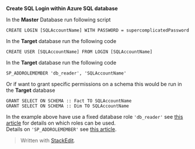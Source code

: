 
**Create SQL Login within Azure SQL database**

In the **Master** Database run following script

    CREATE LOGIN [SQLAccountName] WITH PASSWORD = supercomplicatedPassword

In the **Target** database run the following code 

    CREATE USER [SQLAccountName] FROM LOGIN [SQLAccountName] 

In the **Target** database run the following code 

    SP_ADDROLEMEMBER 'db_reader', 'SQLAccountName'

Or if want to grant specific permissions on a schema this would be run in the **Target** database

    GRANT SELECT ON SCHEMA :: Fact TO SQLAccountName
    GRANT SELECT ON SCHEMA :: Dim TO SQLAccountName

In the example above have use a fixed database role `'db_reader'` see [this article](https://docs.microsoft.com/en-us/sql/relational-databases/security/authentication-access/database-level-roles?view=sql-server-ver15) for details on which roles can be used.<br/>
Details on `'SP_ADDROLEMEMBER'` see [this article](https://docs.microsoft.com/en-us/sql/relational-databases/system-stored-procedures/sp-addrolemember-transact-sql?view=sql-server-ver15).

> Written with [StackEdit](https://stackedit.io/).
